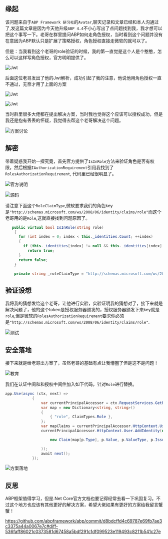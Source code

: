 ## 缘起

该问题来自于`ABP Framework 研习社`的`Avatar`,聊天记录和文章已经和本人沟通过了,发这篇文章是因为今天他升级`ABP 4.4`不小心写出了点问题找到我，我才想可以把这个事写一下。老哥在群里提问ABP如何走角色授权，当时看到这个问题并没有在意因为ABP默认只是扩展了策略授权，角色授权直接走微软的就可以了。

但是：当我看到这个老哥的role验证的时候，我的第一直觉是这个人是个憨憨，怎么可以这样写角色授权，官方明明提供了。

![Jwt](https://git.imweb.io/hdong/ImageBed/raw/master/BlogVnextCore/24.png)

后面这位老哥发出了他的Jwt解析，成功引起了我的注意，他说他用角色授权一直不通过，无奈才用了上面的方案

![Jwt](https://git.imweb.io/hdong/ImageBed/raw/master/BlogVnextCore/25.png)

![Jwt](https://git.imweb.io/hdong/ImageBed/raw/master/BlogVnextCore/22.png)

当时群里很多大佬都在提出解决方案，当时我也觉得这个应该可以授权成功，但是我还是抱有丢丢的怀疑，我觉得去帮这个老哥解决这个问题。

![方案讨论](https://git.imweb.io/hdong/ImageBed/raw/master/BlogVnextCore/23.png)



## 解密

带着疑惑我开始一探究竟，首先官方提供了`IsInRole`方法来验证角色是否有权限，然后根据`IAuthorizationRequirement`引用我找到了`RolesAuthorizationRequirement`,
代码里已经很明显了。

![官方说明](https://git.imweb.io/hdong/ImageBed/raw/master/BlogVnextCore/26.png)

![源码](https://git.imweb.io/hdong/ImageBed/raw/master/BlogVnextCore/27.png)

请注意下面这个`RoleClaimType`,微软要求我们的角色key是`"http://schemas.microsoft.com/ws/2008/06/identity/claims/role"`而这个老哥用的是`Role`,这就直接找到问题原因了。

```cs
   public virtual bool IsInRole(string role)
    {
      for (int index = 0; index < this._identities.Count; ++index)
      {
        if (this._identities[index] != null && this._identities[index].HasClaim(this._identities[index].RoleClaimType, role))
          return true;
      }
      return false;
    }
```


```cs
    private string _roleClaimType = "http://schemas.microsoft.com/ws/2008/06/identity/claims/role";
```


## 验证设想

我将我的猜想发给这个老哥，让他进行实验，实验证明我的猜想对了，接下来就是解决问题了，他的这个token是授权服务器颁发的，授权服务器颁发下来key就是`role`,但是微软的`RolesAuthorizationRequirement`要求你必须是`"http://schemas.microsoft.com/ws/2008/06/identity/claims/role"`.

![测试](https://git.imweb.io/hdong/ImageBed/raw/master/BlogVnextCore/28.png)


## 安全落地

接下来就是给老哥出方案了，虽然老哥的基础有点让我懵圈了但是这不是问题！

![教育](https://git.imweb.io/hdong/ImageBed/raw/master/BlogVnextCore/29.png)


我们在认证中间和和授权中间件加入如下代码，针对`Role`进行替换。

```cs
app.Use(async (ctx, next) =>
            {
                var currentPrincipalAccessor = ctx.RequestServices.GetRequiredService<IHttpContextAccessor>();
                var map = new Dictionary<string, string>()
                {
                    { "role", ClaimTypes.Role },
                };
                var mapClaims = currentPrincipalAccessor.HttpContext.User.Claims.Where(p => map.Keys.Contains(p.Type)).ToList();
                currentPrincipalAccessor.HttpContext.User.AddIdentity(new ClaimsIdentity(mapClaims.Select(p =>

                    new Claim(map[p.Type], p.Value, p.ValueType, p.Issuer))

                ));
                await next();
            });
```

![方案落地](https://git.imweb.io/hdong/ImageBed/raw/master/BlogVnextCore/30.png)



## 反思

ABP框架值得学习，但是.Net Core官方文档也要记得经常去看一下巩固复习。不过这个地方也应该有其他更好的解决方案，希望大佬如果有更好的方案给我留言蟹蟹！

https://github.com/abpframework/abp/commit/d8bdcffd4c69787e69fb7ae3c3375a44a0067e7c#diff-536faff86021c0373581d67458a5bdf291c1df099523e119493c8211b541c27e